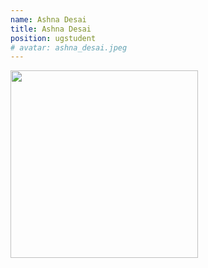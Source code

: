 ```yaml
---
name: Ashna Desai
title: Ashna Desai
position: ugstudent
# avatar: ashna_desai.jpeg
---
```


<img width="300" src="{{site.baseurl}}/images/people/{{page.avatar}}" data-action="zoom">

<!-- <i class="fa fa-bar-chart"></i> [Google Scholar]() -->
<br>
<!-- <i class="fa fa-home"></i> [Homepage]() -->
